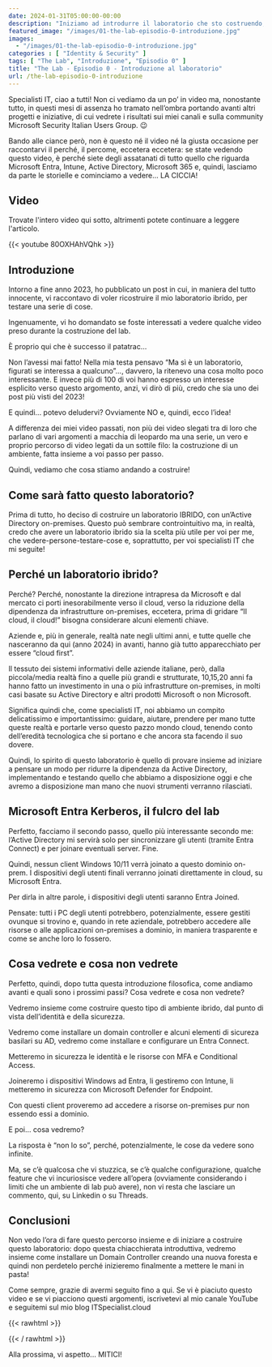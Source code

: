 ```yaml
---
date: 2024-01-31T05:00:00-00:00
description: "Iniziamo ad introdurre il laboratorio che sto costruendo, basato su Microsoft Entra, Active Directory, Microsoft Intune, Microsoft 365 e Microsoft Defender for Endpoint."
featured_image: "/images/01-the-lab-episodio-0-introduzione.jpg"
images:
  - "/images/01-the-lab-episodio-0-introduzione.jpg"
categories : [ "Identity & Security" ]
tags: [ "The Lab", "Introduzione", "Episodio 0" ]
title: "The Lab - Episodio 0 - Introduzione al laboratorio"
url: /the-lab-episodio-0-introduzione
---
```

Specialisti IT, ciao a tutti! Non ci vediamo da un po’ in video ma, nonostante tutto, in questi mesi di assenza ho tramato nell’ombra portando avanti altri progetti e iniziative, di cui vedrete i risultati sui miei canali e sulla community Microsoft Security Italian Users Group. 😉

Bando alle ciance però, non è questo né il video né la giusta occasione per raccontarvi il perché, il percome, eccetera eccetera: se state vedendo questo video, è perché siete degli assatanati di tutto quello che riguarda Microsoft Entra, Intune, Active Directory, Microsoft 365 e, quindi, lasciamo da parte le storielle e cominciamo a vedere... LA CICCIA!

## Video
Trovate l'intero video qui sotto, altrimenti potete continuare a leggere l'articolo.

{{< youtube 80OXHAhVQhk >}}

## Introduzione

Intorno a fine anno 2023, ho pubblicato un post in cui, in maniera del tutto innocente, vi raccontavo di voler ricostruire il mio laboratorio ibrido, per testare una serie di cose.

Ingenuamente, vi ho domandato se foste interessati a vedere qualche video preso durante la costruzione del lab.

È proprio qui che è successo il patatrac...

Non l’avessi mai fatto! Nella mia testa pensavo “Ma sì è un laboratorio, figurati se interessa a qualcuno”..., davvero, la ritenevo una cosa molto poco interessante. E invece più di 100 di voi hanno espresso un interesse esplicito verso questo argomento, anzi, vi dirò di più, credo che sia uno dei post più visti del 2023!

E quindi... potevo deludervi? Ovviamente NO e, quindi, ecco l’idea! 

A differenza dei miei video passati, non più dei video slegati tra di loro che parlano di vari argomenti a macchia di leopardo ma una serie, un vero e proprio percorso di video legati da un sottile filo: la costruzione di un ambiente, fatta insieme a voi passo per passo.

Quindi, vediamo che cosa stiamo andando a costruire!

## Come sarà fatto questo laboratorio?

Prima di tutto, ho deciso di costruire un laboratorio IBRIDO, con un’Active Directory on-premises. Questo può sembrare controintuitivo ma, in realtà, credo che avere un laboratorio ibrido sia la scelta più utile per voi per me, che vedere-persone-testare-cose e, soprattutto, per voi specialisti IT che mi seguite!

## Perché un laboratorio ibrido?

Perché? Perché, nonostante la direzione intrapresa da Microsoft e dal mercato ci porti inesorabilmente verso il cloud, verso la riduzione della dipendenza da infrastrutture on-premises, eccetera, prima di gridare “Il cloud, il cloud!” bisogna considerare alcuni elementi chiave.

Aziende e, più in generale, realtà nate negli ultimi anni, e tutte quelle che nasceranno da qui (anno 2024) in avanti, hanno già tutto apparecchiato per essere “cloud first”.

Il tessuto dei sistemi informativi delle aziende italiane, però, dalla piccola/media realtà fino a quelle più grandi e strutturate, 10,15,20 anni fa hanno fatto un investimento in una o più infrastrutture on-premises, in molti casi basate su Active Directory e altri prodotti Microsoft o non Microsoft.

Significa quindi che, come specialisti IT, noi abbiamo un compito delicatissimo e importantissimo: guidare, aiutare, prendere per mano tutte queste realtà e portarle verso questo pazzo mondo cloud, tenendo conto dell’eredità tecnologica che si portano e che ancora sta facendo il suo dovere.

Quindi, lo spirito di questo laboratorio è quello di provare insieme ad iniziare a pensare un modo per ridurre la dipendenza da Active Directory, implementando e testando quello che abbiamo a disposizione oggi e che avremo a disposizione man mano che nuovi strumenti verranno rilasciati.

## Microsoft Entra Kerberos, il fulcro del lab

Perfetto, facciamo il secondo passo, quello più interessante secondo me: l’Active Directory mi servirà solo per sincronizzare gli utenti (tramite Entra Connect) e per joinare eventuali server. Fine.

Quindi, nessun client Windows 10/11 verrà joinato a questo dominio on-prem. I dispositivi degli utenti finali verranno joinati direttamente in cloud, su Microsoft Entra.

Per dirla in altre parole, i dispositivi degli utenti saranno Entra Joined.

Pensate: tutti i PC degli utenti potrebbero, potenzialmente, essere gestiti ovunque si trovino e, quando in rete aziendale, potrebbero accedere alle risorse o alle applicazioni on-premises a dominio, in maniera trasparente e come se anche loro lo fossero.

## Cosa vedrete e cosa non vedrete

Perfetto, quindi, dopo tutta questa introduzione filosofica, come andiamo avanti e quali sono i prossimi passi? Cosa vedrete e cosa non vedrete?

Vedremo insieme come costruire questo tipo di ambiente ibrido, dal punto di vista dell’identità e della sicurezza. 

Vedremo come installare un domain controller e alcuni elementi di sicureza basilari su AD, vedremo come installare e configurare un Entra Connect.

Metteremo in sicurezza le identità e le risorse con MFA e Conditional Access.

Joineremo i dispositivi Windows ad Entra, li gestiremo con Intune, li metteremo in sicurezza con Microsoft Defender for Endpoint.

Con questi client proveremo ad accedere a risorse on-premises pur non essendo essi a dominio.

E poi... cosa vedremo?

La risposta è “non lo so”, perché, potenzialmente, le cose da vedere sono infinite.

Ma, se c’è qualcosa che vi stuzzica, se c’è qualche configurazione, qualche feature che vi incuriosisce vedere all’opera (ovviamente considerando i limiti che un ambiente di lab può avere), non vi resta che lasciare un commento, qui, su Linkedin o su Threads.

## Conclusioni

Non vedo l’ora di fare questo percorso insieme e di iniziare a costruire questo laboratorio: dopo questa chiacchierata introduttiva, vedremo insieme come installare un Domain Controller creando una nuova foresta e quindi non perdetelo perché inizieremo finalmente a mettere le mani in pasta!

Come sempre, grazie di avermi seguito fino a qui. Se vi è piaciuto questo video e se vi piacciono questi argomenti, iscrivetevi al mio canale YouTube e seguitemi sul mio blog ITSpecialist.cloud

{{< rawhtml >}}
  <script src="https://apis.google.com/js/platform.js"></script>
  <div class="g-ytsubscribe" data-channelid="UCDNe_oC28ozt_LJ-8kWQbEA" data-layout="full" data-count="hidden"></div>
{{< / rawhtml >}}

Alla prossima, vi aspetto... MITICI!
